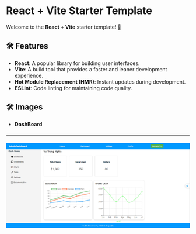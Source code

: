 # React + Vite Starter Template

Welcome to the **React + Vite** starter template! 🚀 

## 🛠️ Features

- **React**: A popular library for building user interfaces.
- **Vite**: A build tool that provides a faster and leaner development experience.
- **Hot Module Replacement (HMR)**: Instant updates during development.
- **ESLint**: Code linting for maintaining code quality.

## 🛠️ Images

- **DashBoard**

<hr style="border: 1px solid #ddd; margin: 20px 0;" />

![Picture](./public/images/HomeAdmin.jpg)